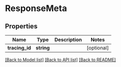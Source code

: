 # ResponseMeta

## Properties
Name | Type | Description | Notes
------------ | ------------- | ------------- | -------------
**tracing_id** | **string** |  | [optional] 

[[Back to Model list]](../README.md#documentation-for-models) [[Back to API list]](../README.md#documentation-for-api-endpoints) [[Back to README]](../README.md)


